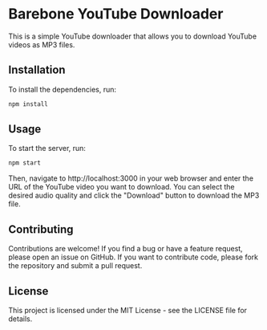# Barebone YouTube Downloader
This is a simple YouTube downloader that allows you to download YouTube videos as MP3 files.

## Installation
To install the dependencies, run:

```bash
npm install
```

## Usage
To start the server, run:

```bash
npm start
```

Then, navigate to http://localhost:3000 in your web browser and enter the URL of the YouTube video you want to download. You can select the desired audio quality and click the "Download" button to download the MP3 file.

## Contributing
Contributions are welcome! If you find a bug or have a feature request, please open an issue on GitHub. If you want to contribute code, please fork the repository and submit a pull request.

## License
This project is licensed under the MIT License - see the LICENSE file for details.